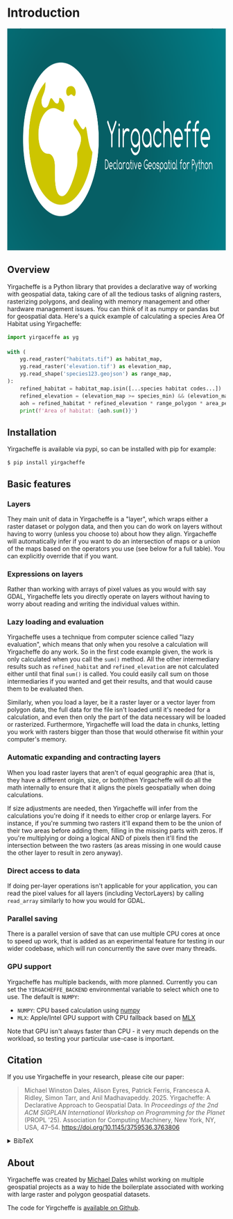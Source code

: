 # Introduction

<img src="assets/yirgacheffe-banner.svg" alt="Description" width="1020" height="510">

## Overview

Yirgacheffe is a Python library that provides a declarative way of working with geospatial data, taking care of all the tedious tasks of aligning rasters, rasterizing polygons, and dealing with memory management and other hardware management issues. You can think of it as numpy or pandas but for geospatial data. Here's a quick example of calculating a species Area Of Habitat using Yirgacheffe:

```python
import yirgaceffe as yg

with (
    yg.read_raster("habitats.tif") as habitat_map,
    yg.read_raster('elevation.tif') as elevation_map,
    yg.read_shape('species123.geojson') as range_map,
):
    refined_habitat = habitat_map.isin([...species habitat codes...])
    refined_elevation = (elevation_map >= species_min) && (elevation_map <= species_max)
    aoh = refined_habitat * refined_elevation * range_polygon * area_per_pixel_map
    print(f'Area of habitat: {aoh.sum()}')
```

## Installation

Yirgacheffe is available via pypi, so can be installed with pip for example:

```SystemShell
$ pip install yirgacheffe
```

## Basic features

### Layers

They main unit of data in Yirgacheffe is a "layer", which wraps either a raster dataset or polygon data, and then you can do work on layers without having to worry (unless you choose to) about how they align. Yirgacheffe will automatically infer if you want to do an intersection of maps or a union of the maps based on the operators you use (see below for a full table). You can explicitly override that if you want.

### Expressions on layers

Rather than working with arrays of pixel values as you would with say GDAL, Yirgacheffe lets you directly operate on layers without having to worry about reading and writing the individual values within.

### Lazy loading and evaluation

Yirgacheffe uses a technique from computer science called "lazy evaluation", which means that only when you resolve a calculation will Yirgacheffe do any work. So in the first code example given, the work is only calculated when you call the `sum()` method. All the other intermediary results such as `refined_habitat` and `refined_elevation` are not calculated either until that final `sum()` is called. You could easily call sum on those intermediaries if you wanted and get their results, and that would cause them to be evaluated then.

Similarly, when you load a layer, be it a raster layer or a vector layer from polygon data, the full data for the file isn't loaded until it's needed for a calculation, and even then only the part of the data necessary will be loaded or rasterized. Furthermore, Yirgacheffe will load the data in chunks, letting you work with rasters bigger than those that would otherwise fit within your computer's memory.

### Automatic expanding and contracting layers

When you load raster layers that aren't of equal geographic area (that is, they have a different origin, size, or both)then Yirgacheffe will do all the math internally to ensure that it aligns the pixels geospatially when doing calculations.

If size adjustments are needed, then Yirgacheffe will infer from the calculations you're doing if it needs to either crop or enlarge layers. For instance, if you're summing two rasters it'll expand them to be the union of their two areas before adding them, filling in the missing parts with zeros. If you're multiplying or doing a logical AND of pixels then it'll find the intersection between the two rasters (as areas missing in one would cause the other layer to result in zero anyway).

### Direct access to data

If doing per-layer operations isn't applicable for your application, you can read the pixel values for all layers (including VectorLayers) by calling `read_array` similarly to how you would for GDAL.

### Parallel saving

There is a parallel version of save that can use multiple CPU cores at once to speed up work, that is added as an experimental feature for testing in our wider codebase, which will run concurrently the save over many threads.

### GPU support

Yirgacheffe has multiple backends, with more planned. Currently you can set the `YIRGACHEFFE_BACKEND` environmental variable to select which one to use. The default is `NUMPY`:

* `NUMPY`: CPU based calculation using [numpy](https://numpy.org/)
* `MLX`: Apple/Intel GPU support with CPU fallback based on [MLX](https://ml-explore.github.io/mlx/build/html/index.html)

Note that GPU isn't always faster than CPU - it very much depends on the workload, so testing your particular use-case is important.

## Citation

If you use Yirgacheffe in your research, please cite our paper:

> Michael Winston Dales, Alison Eyres, Patrick Ferris, Francesca A. Ridley, Simon Tarr, and Anil Madhavapeddy. 2025. Yirgacheffe: A Declarative Approach to Geospatial Data. In *Proceedings of the 2nd ACM SIGPLAN International Workshop on Programming for the Planet* (PROPL '25). Association for Computing Machinery, New York, NY, USA, 47–54. https://doi.org/10.1145/3759536.3763806

<details>
<summary>BibTeX</summary>

```bibtex
@inproceedings{10.1145/3759536.3763806,
  author = {Dales, Michael Winston and Eyres, Alison and Ferris, Patrick and Ridley, Francesca A. and Tarr, Simon and Madhavapeddy, Anil},
  title = {Yirgacheffe: A Declarative Approach to Geospatial Data},
  year = {2025},
  isbn = {9798400721618},
  publisher = {Association for Computing Machinery},
  address = {New York, NY, USA},
  url = {https://doi.org/10.1145/3759536.3763806},
  doi = {10.1145/3759536.3763806},
  abstract = {We present Yirgacheffe, a declarative geospatial library that allows spatial algorithms to be implemented concisely, supports parallel execution, and avoids common errors by automatically handling data (large geospatial rasters) and resources (cores, memory, GPUs). Our primary user domain comprises ecologists, where a typical problem involves cleaning messy occurrence data, overlaying it over tiled rasters, combining layers, and deriving actionable insights from the results. We describe the successes of this approach towards driving key pipelines related to global biodiversity and describe the capability gaps that remain, hoping to motivate more research into geospatial domain-specific languages.},
  booktitle = {Proceedings of the 2nd ACM SIGPLAN International Workshop on Programming for the Planet},
  pages = {47–54},
  numpages = {8},
  keywords = {Biodiversity, Declarative, Geospatial, Python},
  location = {Singapore, Singapore},
  series = {PROPL '25}
}
```

</details>

## About

Yirgacheffe was created by [Michael Dales](https://digitalflapjack.com/) whilst working on multiple geospatial projects as a way to hide the boilerplate associated with working with large raster and polygon geospatial datasets.

The code for Yirgcheffe is [available on Github](https://github.com/quantifyearth/yirgacheffe/).
